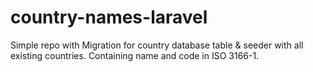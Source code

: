 # country-names-laravel
Simple repo with Migration for country database table &amp; seeder with all existing countries. Containing name and code in  ISO 3166-1.
